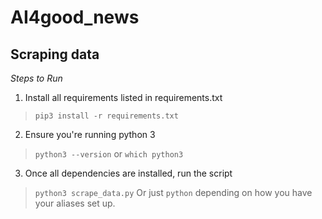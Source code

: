 # AI4good_news

## Scraping data

_Steps to Run_

1. Install all requirements listed in requirements.txt
> `pip3 install -r requirements.txt`

2. Ensure you're running python 3
> `python3 --version` or `which python3`

3. Once all dependencies are installed, run the script
> `python3 scrape_data.py`
> Or just `python` depending on how you have your aliases set up.
